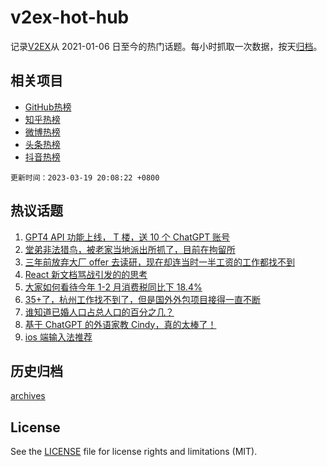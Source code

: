 # v2ex-hot-hub

 记录[V2EX](https://www.v2ex.com/)从 2021-01-06 日至今的热门话题。每小时抓取一次数据，按天[归档](archives)。
 
 ## 相关项目

- [GitHub热榜](https://github.com/it985/github-hot-hub)
- [知乎热榜](https://github.com/it985/zhihu-hot-hub)
- [微博热榜](https://github.com/it985/weibo-hot-hub)
- [头条热榜](https://github.com/it985/toutiao-hot-hub)
- [抖音热榜](https://github.com/it985/douyin-hot-hub)


 `更新时间：2023-03-19 20:08:22 +0800`

## 热议话题

1. [GPT4 API 功能上线， T 楼，送 10 个 ChatGPT 账号](https://www.v2ex.com/t/925277)
1. [堂弟非法猎鸟，被老家当地派出所抓了，目前在拘留所](https://www.v2ex.com/t/925247)
1. [三年前放弃大厂 offer 去读研，现在却连当时一半工资的工作都找不到](https://www.v2ex.com/t/925245)
1. [React 新文档骂战引发的的思考](https://www.v2ex.com/t/925157)
1. [大家如何看待今年 1-2 月消费税同比下 18.4%](https://www.v2ex.com/t/925257)
1. [35+了，杭州工作找不到了，但是国外外包项目接得一直不断](https://www.v2ex.com/t/925201)
1. [谁知道已婚人口占总人口的百分之几？](https://www.v2ex.com/t/925228)
1. [基于 ChatGPT 的外语家教 Cindy，真的太棒了！](https://www.v2ex.com/t/925213)
1. [ios 端输入法推荐](https://www.v2ex.com/t/925193)

## 历史归档

[archives](archives)

## License

See the [LICENSE](LICENSE) file for license rights and limitations (MIT).
